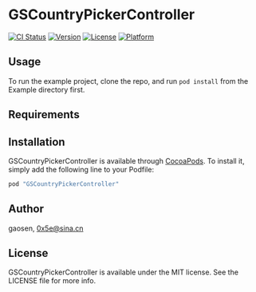 # GSCountryPickerController

[![CI Status](http://img.shields.io/travis/gaosen/GSCountryPickerController.svg?style=flat)](https://travis-ci.org/gaosen/GSCountryPickerController)
[![Version](https://img.shields.io/cocoapods/v/GSCountryPickerController.svg?style=flat)](http://cocoapods.org/pods/GSCountryPickerController)
[![License](https://img.shields.io/cocoapods/l/GSCountryPickerController.svg?style=flat)](http://cocoapods.org/pods/GSCountryPickerController)
[![Platform](https://img.shields.io/cocoapods/p/GSCountryPickerController.svg?style=flat)](http://cocoapods.org/pods/GSCountryPickerController)

## Usage

To run the example project, clone the repo, and run `pod install` from the Example directory first.

## Requirements

## Installation

GSCountryPickerController is available through [CocoaPods](http://cocoapods.org). To install
it, simply add the following line to your Podfile:

```ruby
pod "GSCountryPickerController"
```

## Author

gaosen, 0x5e@sina.cn

## License

GSCountryPickerController is available under the MIT license. See the LICENSE file for more info.

